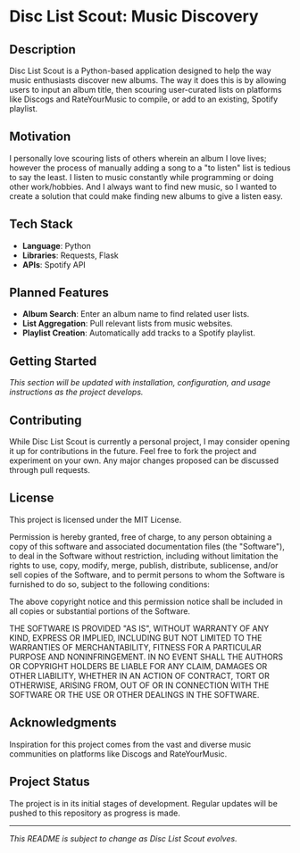 # Disc List Scout: Music Discovery

## Description

Disc List Scout is a Python-based application designed to help the way music enthusiasts discover new albums. The way it does this is by allowing users to input an album title, then scouring user-curated lists on platforms like Discogs and RateYourMusic to compile, or add to an existing, Spotify playlist.

## Motivation

I personally love scouring lists of others wherein an album I love lives; however the process of manually adding a song to a "to listen" list is tedious to say the least. I listen to music constantly while programming or doing other work/hobbies. And I always want to find new music, so I wanted to create a solution that could make finding new albums to give a listen easy.

## Tech Stack

- **Language**: Python
- **Libraries**: Requests, Flask
- **APIs**: Spotify API

## Planned Features

- **Album Search**: Enter an album name to find related user lists.
- **List Aggregation**: Pull relevant lists from music websites.
- **Playlist Creation**: Automatically add tracks to a Spotify playlist.

## Getting Started

_This section will be updated with installation, configuration, and usage instructions as the project develops._

## Contributing

While Disc List Scout is currently a personal project, I may consider opening it up for contributions in the future. Feel free to fork the project and experiment on your own. Any major changes proposed can be discussed through pull requests.

## License

This project is licensed under the MIT License.

Permission is hereby granted, free of charge, to any person obtaining a copy of this software and associated documentation files (the "Software"), to deal in the Software without restriction, including without limitation the rights to use, copy, modify, merge, publish, distribute, sublicense, and/or sell copies of the Software, and to permit persons to whom the Software is furnished to do so, subject to the following conditions:

The above copyright notice and this permission notice shall be included in all copies or substantial portions of the Software.

THE SOFTWARE IS PROVIDED "AS IS", WITHOUT WARRANTY OF ANY KIND, EXPRESS OR IMPLIED, INCLUDING BUT NOT LIMITED TO THE WARRANTIES OF MERCHANTABILITY, FITNESS FOR A PARTICULAR PURPOSE AND NONINFRINGEMENT. IN NO EVENT SHALL THE AUTHORS OR COPYRIGHT HOLDERS BE LIABLE FOR ANY CLAIM, DAMAGES OR OTHER LIABILITY, WHETHER IN AN ACTION OF CONTRACT, TORT OR OTHERWISE, ARISING FROM, OUT OF OR IN CONNECTION WITH THE SOFTWARE OR THE USE OR OTHER DEALINGS IN THE SOFTWARE.

## Acknowledgments

Inspiration for this project comes from the vast and diverse music communities on platforms like Discogs and RateYourMusic.

## Project Status

The project is in its initial stages of development. Regular updates will be pushed to this repository as progress is made.

---

_This README is subject to change as Disc List Scout evolves._
